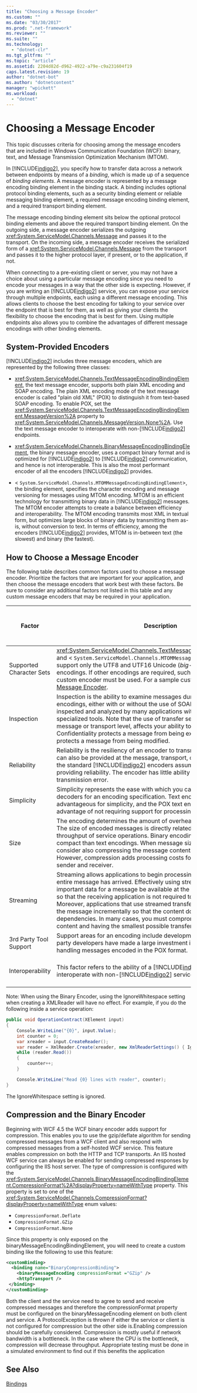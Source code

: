 ```yaml
---
title: "Choosing a Message Encoder"
ms.custom: ""
ms.date: "03/30/2017"
ms.prod: ".net-framework"
ms.reviewer: ""
ms.suite: ""
ms.technology: 
  - "dotnet-clr"
ms.tgt_pltfrm: ""
ms.topic: "article"
ms.assetid: 2204d82d-d962-4922-a79e-c9a231604f19
caps.latest.revision: 19
author: "dotnet-bot"
ms.author: "dotnetcontent"
manager: "wpickett"
ms.workload: 
  - "dotnet"
---
```

# Choosing a Message Encoder
This topic discusses criteria for choosing among the message encoders that are included in Windows Communication Foundation (WCF): binary, text, and Message Transmission Optimization Mechanism (MTOM).  
  
 In [!INCLUDE[indigo2](../../../../includes/indigo2-md.md)], you specify how to transfer data across a network between endpoints by means of a *binding*, which is made up of a sequence of *binding elements*. A message encoder is represented by a message encoding binding element in the binding stack. A binding includes optional protocol binding elements, such as a security binding element or reliable messaging binding element, a required message encoding binding element, and a required transport binding element.  
  
 The message encoding binding element sits below the optional protocol binding elements and above the required transport binding element. On the outgoing side, a message encoder serializes the outgoing <xref:System.ServiceModel.Channels.Message> and passes it to the transport. On the incoming side, a message encoder receives the serialized form of a <xref:System.ServiceModel.Channels.Message> from the transport and passes it to the higher protocol layer, if present, or to the application, if not.  
  
 When connecting to a pre-existing client or server, you may not have a choice about using a particular message encoding since you need to encode your messages in a way that the other side is expecting. However, if you are writing an [!INCLUDE[indigo2](../../../../includes/indigo2-md.md)] service, you can expose your service through multiple endpoints, each using a different message encoding. This allows clients to choose the best encoding for talking to your service over the endpoint that is best for them, as well as giving your clients the flexibility to choose the encoding that is best for them. Using multiple endpoints also allows you to combine the advantages of different message encodings with other binding elements.  
  
## System-Provided Encoders  
 [!INCLUDE[indigo2](../../../../includes/indigo2-md.md)] includes three message encoders, which are represented by the following three classes:  
  
-   <xref:System.ServiceModel.Channels.TextMessageEncodingBindingElement>, the text message encoder, supports both plain XML encoding and SOAP encoding. The plain XML encoding mode of the text message encoder is called "plain old XML" (POX) to distinguish it from text-based SOAP encoding. To enable POX, set the <xref:System.ServiceModel.Channels.TextMessageEncodingBindingElement.MessageVersion%2A> property to <xref:System.ServiceModel.Channels.MessageVersion.None%2A>. Use the text message encoder to interoperate with non-[!INCLUDE[indigo2](../../../../includes/indigo2-md.md)] endpoints.  
  
-   <xref:System.ServiceModel.Channels.BinaryMessageEncodingBindingElement>, the binary message encoder, uses a compact binary format and is optimized for [!INCLUDE[indigo2](../../../../includes/indigo2-md.md)] to [!INCLUDE[indigo2](../../../../includes/indigo2-md.md)] communication, and hence is not interoperable. This is also the most performant encoder of all the encoders [!INCLUDE[indigo2](../../../../includes/indigo2-md.md)] provides.  
  
-   <<!--zz xref:System.ServiceModel.Channels.MTOMMessageEncodingBindingElement --> `System.ServiceModel.Channels.MTOMMessageEncodingBindingElement`>, the binding element, specifies the character encoding and message versioning for messages using MTOM encoding. MTOM is an efficient technology for transmitting binary data in [!INCLUDE[indigo2](../../../../includes/indigo2-md.md)] messages. The MTOM encoder attempts to create a balance between efficiency and interoperability. The MTOM encoding transmits most XML in textual form, but optimizes large blocks of binary data by transmitting them as-is, without conversion to text. In terms of efficiency, among the encoders [!INCLUDE[indigo2](../../../../includes/indigo2-md.md)] provides, MTOM is in-between text (the slowest) and binary (the fastest).  
  
## How to Choose a Message Encoder  
 The following table describes common factors used to choose a message encoder. Prioritize the factors that are important for your application, and then choose the message encoders that work best with these factors. Be sure to consider any additional factors not listed in this table and any custom message encoders that may be required in your application.  
  
|Factor|Description|Encoders that support this factor|  
|------------|-----------------|---------------------------------------|  
|Supported Character Sets|<xref:System.ServiceModel.Channels.TextMessageEncodingBindingElement> and <<!--zz xref:System.ServiceModel.Channels.MTOMMessageEncodingBindingElement --> `System.ServiceModel.Channels.MTOMMessageEncodingBindingElement`> support only the UTF8 and UTF16 Unicode (*big-endian* and *little-endian*) encodings. If other encodings are required, such as UTF7 or ASCII, a custom encoder must be used. For a sample custom encoder, see [Custom Message Encoder](http://go.microsoft.com/fwlink/?LinkId=119857).|Text|  
|Inspection|Inspection is the ability to examine messages during transmission. Text encodings, either with or without the use of SOAP, allow messages to be inspected and analyzed by many applications without the use of specialized tools. Note that the use of transfer security, at either the message or transport level, affects your ability to inspect messages. Confidentiality protects a message from being examined and integrity protects a message from being modified.|Text|  
|Reliability|Reliability is the resiliency of an encoder to transmission errors. Reliability can also be provided at the message, transport, or application layer. All of the standard [!INCLUDE[indigo2](../../../../includes/indigo2-md.md)] encoders assume that another layer is providing reliability. The encoder has little ability to recover from a transmission error.|None|  
|Simplicity|Simplicity represents the ease with which you can create encoders and decoders for an encoding specification. Text encodings are particularly advantageous for simplicity, and the POX text encoding has the additional advantage of not requiring support for processing SOAP.|Text (POX)|  
|Size|The encoding determines the amount of overhead imposed on content. The size of encoded messages is directly related to the maximum throughput of service operations. Binary encodings are generally more compact than text encodings. When message size is at a premium, consider also compressing the message contents during encoding. However, compression adds processing costs for both the message sender and receiver.|Binary|  
|Streaming|Streaming allows applications to begin processing a message before the entire message has arrived. Effectively using streaming requires that the important data for a message be available at the beginning of the message so that the receiving application is not required to wait for it to arrive. Moreover, applications that use streamed transfer must organize data in the message incrementally so that the content does not have forward dependencies. In many cases, you must compromise between streaming content and having the smallest possible transfer size for that content.|None|  
|3rd Party Tool Support|Support areas for an encoding include development and diagnosis. Third-party developers have made a large investment in libraries and toolkits for handling messages encoded in the POX format.|Text (POX)|  
|Interoperability|This factor refers to the ability of a [!INCLUDE[indigo2](../../../../includes/indigo2-md.md)] encoder to interoperate with non-[!INCLUDE[indigo2](../../../../includes/indigo2-md.md)] services.|Text<br /><br /> MTOM (partial)|  
  
Note: When using the Binary Encoder, using the IgnoreWhitespace setting when creating a XMLReader will have no effect.  For example, if you do the following inside a service operation:  

```csharp
public void OperationContract(XElement input)
{
    Console.WriteLine("{0}", input.Value);
    int counter = 0;
    var xreader = input.CreateReader();
    var reader = XmlReader.Create(xreader, new XmlReaderSettings() { IgnoreWhitespace = true });
    while (reader.Read())
    {
        counter++;
    }

    Console.WriteLine("Read {0} lines with reader", counter);
}
```  
  
The IgnoreWhitespace setting is ignored.  
  
## Compression and the Binary Encoder

Beginning with WCF 4.5 the WCF binary encoder adds support for compression. This enables you to use the gzip/deflate algorithm for sending compressed messages from a WCF client and also respond with compressed messages from a self-hosted WCF service. This feature enables compression on both the HTTP and TCP transports. An IIS hosted WCF service can always be enabled for sending compressed responses by configuring the IIS host server. The type of compression is configured with the <xref:System.ServiceModel.Channels.BinaryMessageEncodingBindingElement.CompressionFormat%2A?displayProperty=nameWithType> property. This property is set to one of the <xref:System.ServiceModel.Channels.CompressionFormat?displayProperty=nameWithType> enum values:

* `CompressionFormat.Deflate`
* `CompressionFormat.GZip`
* `CompressionFormat.None`
  
Since this property is only exposed on the binaryMessageEncodingBindingElement, you will need to create a custom binding like the following to use this feature:

 ```xml
 <customBinding>
   <binding name="BinaryCompressionBinding">
     <binaryMessageEncoding compressionFormat ="GZip" />
     <httpTransport />
  </binding>
</customBinding>
 ```

Both the client and the service need to agree to send and receive compressed messages and therefore the compressionFormat property must be configured on the binaryMessageEncoding element on both client and service. A ProtocolException is thrown if either the service or client is not configured for compression but the other side is.Enabling compression should be carefully considered. Compression is mostly useful if network bandwidth is a bottleneck. In the case where the CPU is the bottleneck, compression will decrease throughput. Appropriate testing must be done in a simulated environment to find out if this benefits the application  
  
## See Also

[Bindings](../../../../docs/framework/wcf/feature-details/bindings.md)
